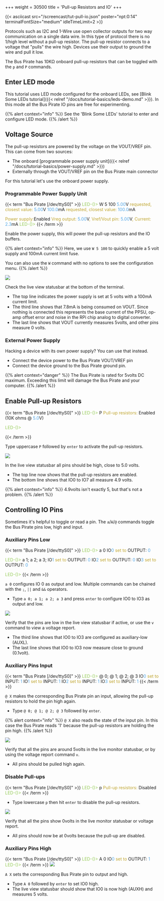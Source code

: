+++
weight = 30500
title = 'Pull-up Resistors and IO'
+++

{{< asciicast src="/screencast/tut-pull-io.json" poster="npt:0:14" terminalFontSize="medium" idleTimeLimit=2 >}}

Protocols such as I2C and 1-Wire use open collector outputs for two way communication on a single data wire. In this type of protocol there is no 1/high level without a pull-up resistor. The pull-up resistor connects to a voltage that "pulls" the wire high. Devices use their output to ground the wire and pull it low.

The Bus Pirate has 10KΩ onboard pull-up resistors that can be toggled with the ```p``` and ```P``` commands.

## Enter LED mode

This tutorial uses LED mode configured for the onboard LEDs, see [Blink Some LEDs tutorial]({{< relref "/docs/tutorial-basics/leds-demo.md" >}}). In this mode all the Bus Pirate IO pins are free for experimenting.

{{% alert context="info" %}}
See the 'Blink Some LEDs' tutorial to enter and configure LED mode.
{{% /alert %}}

## Voltage Source

The pull-up resistors are powered by the voltage on the VOUT/VREF pin. This can come from two sources:

- The onboard [programmable power supply unit]({{< relref "/docs/tutorial-basics/power-supply.md" >}})
- Externally through the VOUT/VREF pin on the Bus Pirate main connector

For this tutorial let's use the onboard power supply.

### Programmable Power Supply Unit

{{< term "Bus Pirate [/dev/ttyS0]" >}}
<span style="color:#96cb59">LED-()></span>  W 5 100
<span style="color:#53a6e6">5.00</span>V<span style="color:#bfa530"> requested, closest value: <span style="color:#53a6e6">5.00</span></span>V
<span style="color:#53a6e6">100.0</span>mA<span style="color:#bfa530"> requested, closest value: <span style="color:#53a6e6">100.0</span></span>mA

<span style="color:#bfa530">Power supply:</span>Enabled
<span style="color:#bfa530">Vreg output: <span style="color:#53a6e6">5.00</span></span>V<span style="color:#bfa530">, Vref/Vout pin: <span style="color:#53a6e6">5.00</span></span>V<span style="color:#bfa530">, Current: <span style="color:#53a6e6">2.3</span></span>mA<span style="color:#bfa530">
</span>
<span style="color:#96cb59">LED-()></span> 
{{< /term >}}

Enable the power supply, this will power the pull-up resistors and the IO buffers.

{{% alert context="info" %}}
Here, we use ```W 5 100``` to quickly enable a 5 volt supply and 100mA current limit fuse. 

You can also use the ```W``` command with no options to see the configuration menu.
{{% /alert %}}

![](/images/docs/fw/pullup-statusbar-3.png)

Check the live view statusbar at the bottom of the terminal. 
- The top line indicates the power supply is set at 5 volts with a 100mA current limit. 
- The third line shows that 7.8mA is being consumed on VOUT. Since nothing is connected this represents the base current of the PPSU, op-amp offset error and noise in the RPi chip analog to digital converter.
- The last line shows that VOUT currently measures 5volts, and other pins measure 0 volts.

### External Power Supply

Hacking a device with its own power supply? You can use that instead. 

- Connect the device power to the Bus Pirate VOUT/VREF pin
- Connect the device ground to the Bus Pirate ground pin.

{{% alert context="danger" %}}
The Bus Pirate is rated for 5volts DC maximum. Exceeding this limit will damage the Bus Pirate and your computer.
{{% /alert %}}

## Enable Pull-up Resistors

{{< term "Bus Pirate [/dev/ttyS0]" >}}
<span style="color:#96cb59">LED-()></span> P
<span style="color:#bfa530"><span style="color:#bfa530">Pull-up resistors:</span></span> Enabled (10K ohms @ <span style="color:#53a6e6">5.0</span>V)

<span style="color:#96cb59">LED-()></span> 


{{< /term >}}

Type uppercase ```P``` followed by ```enter``` to activate the pull-up resistors.

![](/images/docs/fw/pullup-statusbar-1.png)

In the live view statusbar all pins should be high, close to 5.0 volts.
- The top line now shows that the pull-up resistors are enabled.
- The bottom line shows that IO0 to IO7 all measure 4.9 volts.

{{% alert context="info" %}}
4.9volts isn't exactly 5, but that's not a problem.
{{% /alert %}}

## Controlling IO Pins

Sometimes it's helpful to toggle or read a pin. The ```a```/```A```/```@``` commands toggle the Bus Pirate pins low, high and input.

### Auxiliary Pins Low

{{< term "Bus Pirate [/dev/ttyS0]" >}}
<span style="color:#96cb59">LED-()></span> a 0
IO<span style="color:#53a6e6">0<span style="color:#bfa530"> set to</span></span> OUTPUT: <span style="color:#53a6e6">0</span>

<span style="color:#96cb59">LED-()></span> a 1; a 2; a 3; 
IO<span style="color:#53a6e6">1<span style="color:#bfa530"> set to</span></span> OUTPUT: <span style="color:#53a6e6">0</span>
IO<span style="color:#53a6e6">2<span style="color:#bfa530"> set to</span></span> OUTPUT: <span style="color:#53a6e6">0</span>
IO<span style="color:#53a6e6">3<span style="color:#bfa530"> set to</span></span> OUTPUT: <span style="color:#53a6e6">0</span>

<span style="color:#96cb59">LED-()></span> 
{{< /term >}}

```a 0``` configures IO 0 as output and low. Multiple commands can be chained with the ```;```, ```||``` and ```&&``` operators.

- Type ```a 0; a 1; a 2; a 3``` and press ```enter``` to configure IO0 to IO3 as output and low.

![](/images/docs/fw/pullup-statusbar-2.png)

Verify that the pins are low in the live view statusbar if active, or use the ```v``` command to view a voltage report.
- The third line shows that IO0 to IO3 are configured as auxiliary-low (AUXL).
- The last line shows that IO0 to IO3 now measure close to ground (0.1volt).

### Auxiliary Pins Input

{{< term "Bus Pirate [/dev/ttyS0]" >}}
<span style="color:#96cb59">LED-()></span> @ 0; @ 1; @ 2; @ 3
IO<span style="color:#53a6e6">0<span style="color:#bfa530"> set to</span></span> INPUT: <span style="color:#53a6e6">1</span>
IO<span style="color:#53a6e6">1<span style="color:#bfa530"> set to</span></span> INPUT: <span style="color:#53a6e6">1</span>
IO<span style="color:#53a6e6">2<span style="color:#bfa530"> set to</span></span> INPUT: <span style="color:#53a6e6">1</span>
IO<span style="color:#53a6e6">3<span style="color:#bfa530"> set to</span></span> INPUT: <span style="color:#53a6e6">1</span>
{{< /term >}}

```@ X``` makes the corresponding Bus Pirate pin an input, allowing the pull-up resistors to hold the pin high again.  
- Type ```@ 0; @ 1; @ 2; @ 3``` followed by ```enter```.

{{% alert context="info" %}}
```@ X``` also reads the state of the input pin. In this case the Bus Pirate reads '1' because the pull-up resistors are holding the pin high.
{{% /alert %}}

![](/images/docs/fw/pullup-statusbar-1.png)

Verify that all the pins are around 5volts in the live monitor statusbar, or by using the voltage report command ```v```.
- All pins should be pulled high again.

### Disable Pull-ups
{{< term "Bus Pirate [/dev/ttyS0]" >}}
<span style="color:#96cb59">LED-()></span> p
<span style="color:#bfa530">Pull-up resistors:</span> Disabled
<span style="color:#96cb59">LED-()></span>
{{< /term >}}

- Type lowercase ```p``` then hit ```enter``` to disable the pull-up resistors.

![](/images/docs/fw/pullup-statusbar-4.png)

Verify that all the pins show 0volts in the live monitor statusbar or voltage report.
- All pins should now be at 0volts because the pull-up are disabled.

### Auxiliary Pins High
{{< term "Bus Pirate [/dev/ttyS0]" >}}
<span style="color:#96cb59">LED-()></span> A 0
IO<span style="color:#53a6e6">0<span style="color:#bfa530"> set to</span></span> OUTPUT: <span style="color:#53a6e6">1</span>
<span style="color:#96cb59">LED-()></span> 
{{< /term >}}
![](/images/docs/fw/aux-a.png)

```A X``` sets the corresponding Bus Pirate pin to output and high.
- Type ```A 0``` followed by ```enter``` to set IO0 high.
- The live view statusbar should show that IO0 is now high (AUXH) and measures 5 volts.